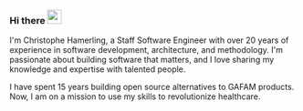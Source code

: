 ### Hi there <img src="https://media.giphy.com/media/hvRJCLFzcasrR4ia7z/giphy.gif" width="25px">

<p>
I'm Christophe Hamerling, a Staff Software Engineer with over 20 years of experience in software development, architecture, and methodology. I'm passionate about building software that matters, and I love sharing my knowledge and expertise with talented people.
</p>

<p>
  I have spent 15 years building open source alternatives to GAFAM products. Now, I am on a mission to use my skills to revolutionize healthcare.
</p>

